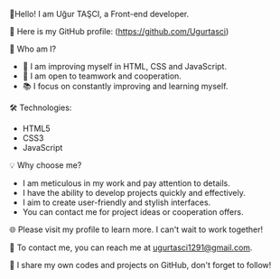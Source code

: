 👋Hello! I am Uğur TAŞCI, a Front-end developer.

💼 Here is my GitHub profile: (https://github.com/Ugurtasci)

🌟 Who am I?
   - 🚀 I am improving myself in HTML, CSS and JavaScript.
   - 🤝 I am open to teamwork and cooperation.
   - 📚 I focus on constantly improving and learning myself.

🛠️ Technologies:
   - HTML5
   - CSS3
   - JavaScript

💡 Why choose me?
   - I am meticulous in my work and pay attention to details.
   - I have the ability to develop projects quickly and effectively.
   - I aim to create user-friendly and stylish interfaces.
   - You can contact me for project ideas or cooperation offers.

🌐 Please visit my profile to learn more. I can't wait to work together!

📧 To contact me, you can reach me at ugurtasci1291@gmail.com.

🌈 I share my own codes and projects on GitHub, don't forget to follow!
